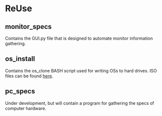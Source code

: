 # ReUse

## monitor_specs
Contains the GUI.py file that is designed to automate monitor information gathering.

## os_install
Contains the os_clone BASH script used for writing OSs to hard drives.
ISO files can be found [here](https://drive.google.com/drive/folders/18ejyXTB1vsjlzQfxChp4izIAkGgJYXoE?usp=sharing).

## pc_specs
Under development, but will contain a program for gathering the specs of computer hardware.
